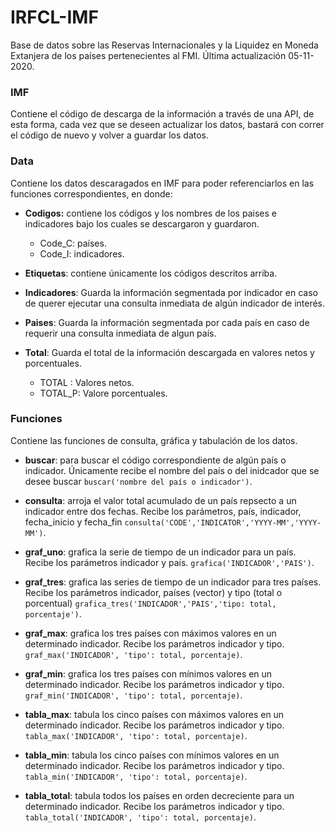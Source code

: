 # IRFCL-IMF
Base de datos sobre las Reservas Internacionales y la Liquidez en Moneda Extanjera de los países pertenecientes al FMI. Última actualización 05-11-2020.

### IMF 
Contiene el código de descarga de la información a través de una API, de esta forma, cada vez que se deseen actualizar los datos, bastará con correr el código de nuevo y volver a guardar los datos.

### Data
Contiene los datos descaragados en IMF para poder referenciarlos en las funciones correspondientes, en donde: <br />
- **Codigos:** contiene los códigos y los nombres de los paises e indicadores bajo los cuales se descargaron y guardaron.<br />
  - Code_C: países.<br />
  - Code_I: indicadores.<br />
  
- **Etiquetas**: contiene únicamente los códigos descritos arriba.<br />

- **Indicadores**: Guarda la información segmentada por indicador en caso de querer ejecutar una consulta inmediata de algún indicador de interés.<br />

- **Paises**: Guarda la información segmentada por cada país en caso de requerir una consulta inmediata de algun país. <br />

- **Total**: Guarda el total de la información descargada en valores netos y porcentuales. <br />
  - TOTAL : Valores netos. <br />
  - TOTAL_P: Valore porcentuales. <br /> 

### Funciones
Contiene las funciones de consulta, gráfica y tabulación de los datos. <br />
- **buscar**: para buscar el código correspondiente de algún país o indicador. Únicamente recibe el nombre del país o del inidcador que se desee buscar `buscar('nombre del país o indicador')`.<br />

- **consulta**: arroja el valor total acumulado de un país repsecto a un indicador entre dos fechas. Recibe los parámetros, país, indicador, fecha_inicio y fecha_fin `consulta('CODE','INDICATOR','YYYY-MM','YYYY-MM')`.<br />

- **graf_uno**: grafica la serie de tiempo de un indicador para un país. Recibe los parámetros indicador y país. `grafica('INDICADOR','PAIS')`.<br />

- **graf_tres**: grafica las series de tiempo de un indicador para tres países. Recibe los parámetros indicador, países (vector) y tipo (total o porcentual) `grafica_tres('INDICADOR','PAIS','tipo: total, porcentaje')`.<br />

- **graf_max**: grafica los tres países con máximos valores en un determinado indicador. Recibe los parámetros indicador y tipo. `graf_max('INDICADOR', 'tipo': total, porcentaje)`.<br />

- **graf_min**: grafica los tres países con mínimos valores en un determinado indicador. Recibe los parámetros indicador y tipo. `graf_min('INDICADOR', 'tipo': total, porcentaje)`.<br />

- **tabla_max**: tabula los cinco países con máximos valores en un determinado indicador. Recibe los parámetros indicador y tipo. `tabla_max('INDICADOR', 'tipo': total, porcentaje)`.<br />

- **tabla_min**: tabula los cinco países con mínimos valores en un determinado indicador. Recibe los parámetros indicador y tipo. `tabla_min('INDICADOR', 'tipo': total, porcentaje)`.<br />

- **tabla_total**: tabula todos los países en orden decreciente para un determinado indicador. Recibe los parámetros indicador y tipo. `tabla_total('INDICADOR', 'tipo': total, porcentaje)`.<br />
